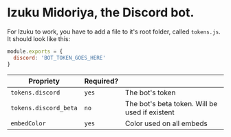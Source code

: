 # Izuku Midoriya, the Discord bot.

For Izuku to work, you have to add a file to it's root folder, called `tokens.js`. It should look like this:
```javascript
module.exports = {
  discord: 'BOT_TOKEN_GOES_HERE'
}
```

| Propriety             | Required? |                                                |
|-----------------------|-----------|------------------------------------------------|
|    `tokens.discord`   |   `yes`   | The bot's token                                |
| `tokens.discord_beta` |    `no`   | The bot's beta token. Will be used if existent |
|      `embedColor`     |   `yes`   | Color used on all embeds                       |
